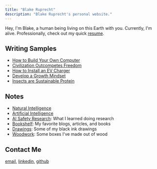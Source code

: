 ```yaml
---
title: "Blake Ruprecht"
description: "Blake Ruprecht's personal website."
---
```


Hey, I'm Blake, a human being living on this Earth with you. Currently, I'm alive. Professionally, check out my quick [resume](/cv).

## Writing Samples
- [How to Build Your Own Computer](/build-your-own-computer)
- [Civilization Outcompetes Freedom](/civilization)
- [How to Install an EV Charger](/ev-charger-install)
- [Develop a Growth Mindset](/growth-mindset)
- [Insects are Sustainable Protein](/insect-farming)

## Notes
- [Natural Intelligence](/ni) 
- [Artificial Intelligence](/ai)
- [AI Safety Research](/research): What I learned doing research
- [Bookshelf](/bookshelf): My favorite blogs, articles, and books
- [Drawings](/drawings): Some of my black ink drawings
- [Woodwork](/woodwork): Some boxes I've made out of wood

## Contact Me
[email](mailto:blakecruprecht@gmail.com), [linkedin](https://linkedin.com/in/BlakeRuprecht), [github](https://github.com/BlakeRuprecht)